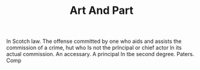 ---
title: Art And Part
permalink: "/definitions/art-and-part.html"
body: In Scotch law. The offense committed by one who aids and assists the commission
  of a crime, hut who Is not the prlncipal or chief actor ln its actual commission.
  An accessary. A principal ln tbe second degree. Paters. Comp
published_at: '2018-07-07'
layout: post
---